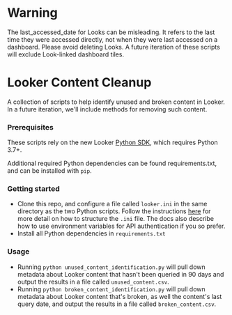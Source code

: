 # Warning

The last_accessed_date for Looks can be misleading. It refers to the last time they were accessed directly, not when they were last accessed on a dashboard. Please avoid deleting Looks. A future iteration of these scripts will exclude Look-linked dashboard tiles. 

# Looker Content Cleanup

A collection of scripts to help identify unused and broken content in Looker. In a future iteration, we'll include methods for removing such content.

### Prerequisites

These scripts rely on the new Looker [Python SDK](https://github.com/looker-open-source/sdk-codegen/tree/master/python), which requires Python 3.7+.

Additional required Python dependencies can be found requirements.txt, and can be installed with `pip`.

### Getting started

* Clone this repo, and configure a file called `looker.ini` in the same directory as the two Python scripts. Follow the instructions [here](https://github.com/looker-open-source/sdk-codegen/tree/master/python#configuring-the-sdk) for more detail on how to structure the `.ini` file. The docs also describe how to use environment variables for API authentication if you so prefer.
* Install all Python dependencies in `requirements.txt`

### Usage

- Running `python unused_content_identification.py` will pull down metadata about Looker content that hasn't been queried in 90 days and output the results in a file called `unused_content.csv`.
- Running `python broken_content_identification.py` will pull down metadata about Looker content that's broken, as well the content's last query date, and output the results in a file called `broken_content.csv`.
